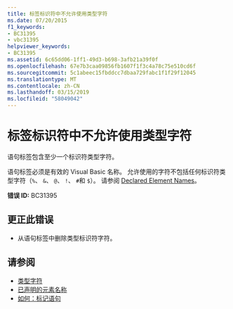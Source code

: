 ```yaml
---
title: 标签标识符中不允许使用类型字符
ms.date: 07/20/2015
f1_keywords:
- BC31395
- vbc31395
helpviewer_keywords:
- BC31395
ms.assetid: 6c65dd06-1ff1-49d3-b698-3afb21a39f0f
ms.openlocfilehash: 67e7b3caa09856fb1607f1f3c4a78c75e510cd6f
ms.sourcegitcommit: 5c1abeec15fbddcc7dbaa729fabc1f1f29f12045
ms.translationtype: MT
ms.contentlocale: zh-CN
ms.lasthandoff: 03/15/2019
ms.locfileid: "58049042"
---
```

# <a name="type-characters-are-not-allowed-in-label-identifiers"></a>标签标识符中不允许使用类型字符
语句标签包含至少一个标识符类型字符。  
  
 语句标签必须是有效的 Visual Basic 名称。 允许使用的字符不包括任何标识符类型字符（`%`、 `&`、 `@`、 `!`、 `#`和 `$`）。 请参阅 [Declared Element Names](../../visual-basic/programming-guide/language-features/declared-elements/declared-element-names.md)。  
  
 **错误 ID:** BC31395  
  
## <a name="to-correct-this-error"></a>更正此错误  
  
-   从语句标签中删除类型标识符字符。  
  
## <a name="see-also"></a>请参阅

- [类型字符](../../visual-basic/programming-guide/language-features/data-types/type-characters.md)
- [已声明的元素名称](../../visual-basic/programming-guide/language-features/declared-elements/declared-element-names.md)
- [如何：标记语句](../../visual-basic/programming-guide/program-structure/how-to-label-statements.md)

